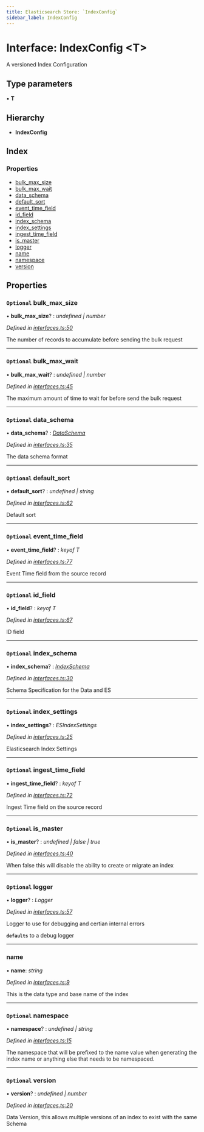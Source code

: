 ```yaml
---
title: Elasticsearch Store: `IndexConfig`
sidebar_label: IndexConfig
---
```


# Interface: IndexConfig <**T**>

A versioned Index Configuration

## Type parameters

▪ **T**

## Hierarchy

* **IndexConfig**

## Index

### Properties

* [bulk_max_size](indexconfig.md#optional-bulk_max_size)
* [bulk_max_wait](indexconfig.md#optional-bulk_max_wait)
* [data_schema](indexconfig.md#optional-data_schema)
* [default_sort](indexconfig.md#optional-default_sort)
* [event_time_field](indexconfig.md#optional-event_time_field)
* [id_field](indexconfig.md#optional-id_field)
* [index_schema](indexconfig.md#optional-index_schema)
* [index_settings](indexconfig.md#optional-index_settings)
* [ingest_time_field](indexconfig.md#optional-ingest_time_field)
* [is_master](indexconfig.md#optional-is_master)
* [logger](indexconfig.md#optional-logger)
* [name](indexconfig.md#name)
* [namespace](indexconfig.md#optional-namespace)
* [version](indexconfig.md#optional-version)

## Properties

### `Optional` bulk_max_size

• **bulk_max_size**? : *undefined | number*

*Defined in [interfaces.ts:50](https://github.com/terascope/teraslice/blob/d8feecc03/packages/elasticsearch-store/src/interfaces.ts#L50)*

The number of records to accumulate before sending the bulk request

___

### `Optional` bulk_max_wait

• **bulk_max_wait**? : *undefined | number*

*Defined in [interfaces.ts:45](https://github.com/terascope/teraslice/blob/d8feecc03/packages/elasticsearch-store/src/interfaces.ts#L45)*

The maximum amount of time to wait for before send the bulk request

___

### `Optional` data_schema

• **data_schema**? : *[DataSchema](dataschema.md)*

*Defined in [interfaces.ts:35](https://github.com/terascope/teraslice/blob/d8feecc03/packages/elasticsearch-store/src/interfaces.ts#L35)*

The data schema format

___

### `Optional` default_sort

• **default_sort**? : *undefined | string*

*Defined in [interfaces.ts:62](https://github.com/terascope/teraslice/blob/d8feecc03/packages/elasticsearch-store/src/interfaces.ts#L62)*

Default sort

___

### `Optional` event_time_field

• **event_time_field**? : *keyof T*

*Defined in [interfaces.ts:77](https://github.com/terascope/teraslice/blob/d8feecc03/packages/elasticsearch-store/src/interfaces.ts#L77)*

Event Time field from the source record

___

### `Optional` id_field

• **id_field**? : *keyof T*

*Defined in [interfaces.ts:67](https://github.com/terascope/teraslice/blob/d8feecc03/packages/elasticsearch-store/src/interfaces.ts#L67)*

ID field

___

### `Optional` index_schema

• **index_schema**? : *[IndexSchema](indexschema.md)*

*Defined in [interfaces.ts:30](https://github.com/terascope/teraslice/blob/d8feecc03/packages/elasticsearch-store/src/interfaces.ts#L30)*

Schema Specification for the Data and ES

___

### `Optional` index_settings

• **index_settings**? : *ESIndexSettings*

*Defined in [interfaces.ts:25](https://github.com/terascope/teraslice/blob/d8feecc03/packages/elasticsearch-store/src/interfaces.ts#L25)*

Elasticsearch Index Settings

___

### `Optional` ingest_time_field

• **ingest_time_field**? : *keyof T*

*Defined in [interfaces.ts:72](https://github.com/terascope/teraslice/blob/d8feecc03/packages/elasticsearch-store/src/interfaces.ts#L72)*

Ingest Time field on the source record

___

### `Optional` is_master

• **is_master**? : *undefined | false | true*

*Defined in [interfaces.ts:40](https://github.com/terascope/teraslice/blob/d8feecc03/packages/elasticsearch-store/src/interfaces.ts#L40)*

When false this will disable the ability to create or migrate an index

___

### `Optional` logger

• **logger**? : *Logger*

*Defined in [interfaces.ts:57](https://github.com/terascope/teraslice/blob/d8feecc03/packages/elasticsearch-store/src/interfaces.ts#L57)*

Logger to use for debugging and certian internal errors

**`defaults`** to a debug logger

___

###  name

• **name**: *string*

*Defined in [interfaces.ts:9](https://github.com/terascope/teraslice/blob/d8feecc03/packages/elasticsearch-store/src/interfaces.ts#L9)*

This is the data type and base name of the index

___

### `Optional` namespace

• **namespace**? : *undefined | string*

*Defined in [interfaces.ts:15](https://github.com/terascope/teraslice/blob/d8feecc03/packages/elasticsearch-store/src/interfaces.ts#L15)*

The namespace that will be prefixed to the name value when generating
the index name or anything else that needs to be namespaced.

___

### `Optional` version

• **version**? : *undefined | number*

*Defined in [interfaces.ts:20](https://github.com/terascope/teraslice/blob/d8feecc03/packages/elasticsearch-store/src/interfaces.ts#L20)*

Data Version, this allows multiple versions of an index to exist with the same Schema
